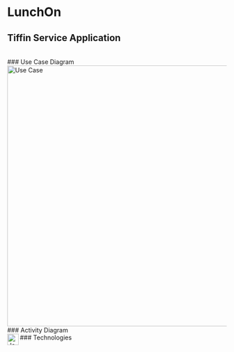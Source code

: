 # LunchOn
## Tiffin Service Application

<br />
### Use Case Diagram

<img align="left" height="600px" width="800px" alt="Use Case" width="26px" src="https://github.com/Brij15/Luncheon/blob/main/Contents/usecase-diagram.jpeg" />

<br />
### Activity Diagram

<br />
### Technologies
<img align="left" alt="Java" width="26px" src="https://cdn.iconscout.com/icon/free/png-512/java-23-225999.png" />

